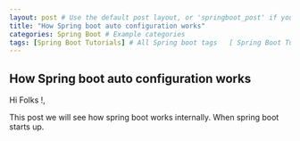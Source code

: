```yaml
---
layout: post # Use the default post layout, or 'springboot_post' if you create one
title: "How Spring boot auto configuration works"
categories: Spring Boot # Example categories
tags: [Spring Boot Tutorials] # All Spring boot tags   [ Spring Boot Tutorials, Interview QAns, Challenges]
---
```



## How Spring boot auto configuration works


Hi Folks !,

This post we will see how spring boot works internally. When spring boot starts up.

